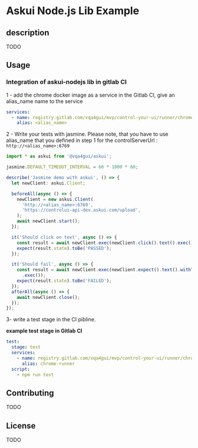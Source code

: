 # Askui Node.js Lib Example
## description
 TODO

## Usage

### Integration of askui-nodejs lib in gitlab CI

1 - add the chrome docker image as a service in the Gitlab CI, give an alias_name name to the service

```yml
services:
  - name: registry.gitlab.com/vqa4gui/mvp/control-your-ui/runner/chrome:333e93a8-feature 
    alias: <alias_name>
```
2 - Write your tests with jasmine. Please note, that you have to use alias_name that you defined in step 1 for the controlServerUrl : `http://<alias_name>:6769 `

```typescript
import * as askui from '@vqa4gui/askui';

jasmine.DEFAULT_TIMEOUT_INTERVAL = 60 * 1000 * 60;

describe('Jasmine demo with askui', () => {
  let newClient: askui.Client;

  beforeAll(async () => {
    newClient = new askui.Client(
      'http://<alias_name>:6769',
      'https://controlui-api-dev.askui.com/upload',
    );
    await newClient.start();
  });

  it('Should click on text', async () => {
    const result = await newClient.exec(newClient.click().text().exec());
    expect(result.state).toBe('PASSED');
  });

  it('Should fail', async () => {
    const result = await newClient.exec(newClient.expect().text().withText('NO such text exits').exists()
      .exec());
    expect(result.state).toBe('FAILED');
  });
  afterAll(async () => {
    await newClient.close();
  });
});
```
3- write a test stage in the CI pibline.

**example test stage in Gitlab CI**

```yml
test:
  stage: test
  services:
    - name: registry.gitlab.com/vqa4gui/mvp/control-your-ui/runner/chrome:333e93a8-feature 
      alias: chrome-runner
  script:
    - npm run test
```

## Contributing

TODO

## License

TODO
